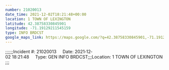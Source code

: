 ```yaml
---
number: 21020013
date_time: 2021-12-02T18:21:48+00:00
location: 1 TOWN OF LEXINGTON
latitude: 42.38758330845901
longitude: -71.19129211545159
type: INFO BRDCST
google_maps_link: https://maps.google.com/?q=42.38758330845901,-71.19129211545159
---
```


;;;;;;Incident #: 21020013     Date: 2021‐12‐02 18:21:48     Type: GEN INFO BRDCST;;;Location: 1 TOWN OF LEXINGTON;;;

